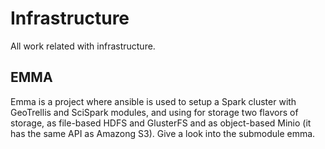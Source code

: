 # Infrastructure
All work related with infrastructure.

## EMMA
Emma is a project where ansible is used to setup a Spark cluster with GeoTrellis and SciSpark modules, and using for storage two flavors of storage, as file-based HDFS and GlusterFS and as object-based Minio (it has the same API as Amazong S3). Give a look into the submodule emma.
